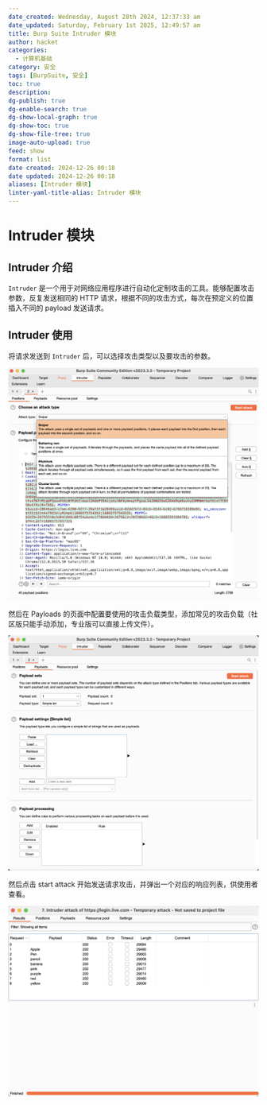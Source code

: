 ```yaml
---
date_created: Wednesday, August 28th 2024, 12:37:33 am
date_updated: Saturday, February 1st 2025, 12:49:57 am
title: Burp Suite Intruder 模块
author: hacket
categories:
  - 计算机基础
category: 安全
tags: [BurpSuite, 安全]
toc: true
description: 
dg-publish: true
dg-enable-search: true
dg-show-local-graph: true
dg-show-toc: true
dg-show-file-tree: true
image-auto-upload: true
feed: show
format: list
date created: 2024-12-26 00:18
date updated: 2024-12-26 00:18
aliases: [Intruder 模块]
linter-yaml-title-alias: Intruder 模块
---
```


# Intruder 模块

## Intruder 介绍

`Intruder` 是一个用于对网络应用程序进行自动化定制攻击的工具。能够配置攻击参数，反复发送相同的 HTTP 请求，根据不同的攻击方式，每次在预定义的位置插入不同的 payload 发送请求。

## Intruder 使用

将请求发送到 `Intruder` 后，可以选择攻击类型以及要攻击的参数。

![](https://raw.githubusercontent.com/hacket/ObsidianOSS/master/obsidian202408280039380.png)

然后在 Payloads 的页面中配置要使用的攻击负载类型，添加常见的攻击负载（社区版只能手动添加，专业版可以直接上传文件）。

![](https://raw.githubusercontent.com/hacket/ObsidianOSS/master/obsidian202408280039085.png)

然后点击 start attack 开始发送请求攻击，并弹出一个对应的响应列表，供使用者查看。

![](https://raw.githubusercontent.com/hacket/ObsidianOSS/master/obsidian202408280039286.png)
